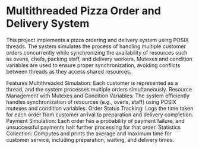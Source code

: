 # Multithreaded Pizza Order and Delivery System

This project implements a pizza ordering and delivery system using POSIX threads. The system simulates the process of handling multiple customer orders concurrently while synchronizing the availability of resources such as ovens, chefs, packing staff, and delivery workers. Mutexes and condition variables are used to ensure proper synchronization, avoiding conflicts between threads as they access shared resources.

Features
Multithreaded Simulation: Each customer is represented as a thread, and the system processes multiple orders simultaneously.
Resource Management with Mutexes and Condition Variables: The system efficiently handles synchronization of resources (e.g., ovens, staff) using POSIX mutexes and condition variables.
Order Status Tracking: Logs the time taken for each order from customer arrival to preparation and delivery completion.
Payment Simulation: Each order has a probability of payment failure, and unsuccessful payments halt further processing for that order.
Statistics Collection: Computes and prints the average and maximum time for customer service, including preparation, waiting, and delivery times.
